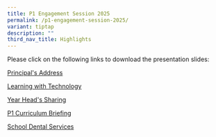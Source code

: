 ```yaml
---
title: P1 Engagement Session 2025
permalink: /p1-engagement-session-2025/
variant: tiptap
description: ""
third_nav_title: Highlights
---
```

<p>Please click on the following links to download the presentation slides:</p>
<p><a href="https://docs.google.com/presentation/d/1ewnAjut0xyVtCilc6zmTkFXSA05kekD6/edit?usp=drive_link&amp;ouid=108380397741574116780&amp;rtpof=true&amp;sd=true" rel="noopener nofollow" target="_blank">Principal's Address</a>
</p>
<p><a href="https://drive.google.com/file/d/1YqQHm7vuheGUefa19l_oUpSP1L1460dz/view?usp=drive_link" rel="noopener nofollow" target="_blank">Learning with Technology</a>
</p>
<p><a href="https://docs.google.com/presentation/d/1T-axt0O-11chtCKJ7c2FedIgXuTIUrcz/edit?usp=drive_link&amp;ouid=108380397741574116780&amp;rtpof=true&amp;sd=true" rel="noopener nofollow" target="_blank">Year Head's Sharing</a>
</p>
<p><a href="https://docs.google.com/presentation/d/1gKReZ2m7XBi69AjHVE8bhG8gCuwXxuuU/edit?usp=drive_link&amp;ouid=108380397741574116780&amp;rtpof=true&amp;sd=true" rel="noopener nofollow" target="_blank">P1 Curriculum Briefing</a>
</p>
<p><a href="https://go.gov.sg/schdentalservices" rel="noopener nofollow" target="_blank">School Dental Services</a>
</p>